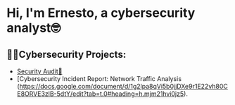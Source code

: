 # Hi, I'm Ernesto, a cybersecurity analyst🤓
## 👨‍💻Cybersecurity Projects:
- [Security Audit📓](https://github.com/CFSecAnalyst/SecurityAudit)
- [Cybersecurity Incident Report: Network Traffic Analysis (https://docs.google.com/document/d/1g2lpa8qVi5b0jjDXe9r1E22vh80CE8ORVE3zlB-5dtY/edit?tab=t.0#heading=h.mjm21hvi0jz5).
